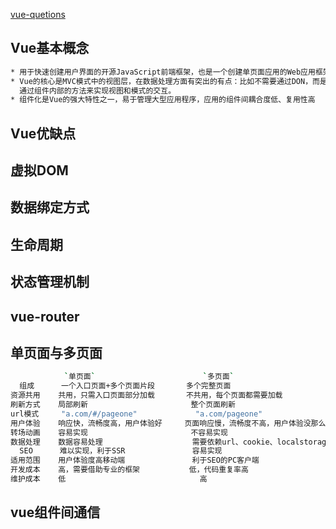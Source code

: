 [vue-quetions](https://github.com/sudheerj/vuejs-interview-questions)

## Vue基本概念
```bash
* 用于快速创建用户界面的开源JavaScript前端框架，也是一个创建单页面应用的Web应用框架。
* Vue的核心是MVC模式中的视图层，在数据处理方面有突出的有点：比如不需要通过DON，而是通过数据绑定方式来处理
  通过组件内部的方法来实现视图和模式的交互。
* 组件化是Vue的强大特性之一，易于管理大型应用程序，应用的组件间耦合度低、复用性高
```
## Vue优缺点
## 虚拟DOM
## 数据绑定方式
## 生命周期
## 状态管理机制
## vue-router

## 单页面与多页面
```bash
            `单页面`                        `多页面`
  组成      一个入口页面+多个页面片段       多个完整页面
资源共用    共用，只需入口页面部分加载       不共用，每个页面都需要加载
刷新方式    局部刷新                       整个页面刷新
url模式     "a.com/#/pageone"             "a.com/pageone"
用户体验    响应快，流畅度高，用户体验好     页面响应慢，流畅度不高，用户体验没那么好
转场动画    容易实现                       不容易实现
数据处理    数据容易处理                    需要依赖url、cookie、localstorage传参
  SEO      难以实现，利于SSR               容易实现
适用范围    用户体验度高移动端               利于SEO的PC客户端
开发成本    高，需要借助专业的框架           低，代码重复率高
维护成本    低                              高

```

## vue组件间通信
